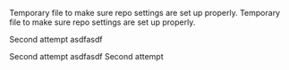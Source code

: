 Temporary file to make sure repo settings are set up properly.
Temporary file to make sure repo settings are set up properly.

Second attempt asdfasdf

Second attempt asdfasdf
Second attempt
